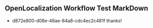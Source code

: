## OpenLocalization Workflow Test MarkDown
* d872e800-d08e-46ae-84a8-cdc4ec2c481f thanks!

<!--HONumber=Jul16_HO2-->


